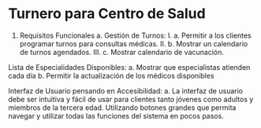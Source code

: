 # Turnero para Centro de Salud
1. Requisitos Funcionales
  a. Gestión de Turnos:
    I. a. Permitir a los clientes programar turnos para consultas médicas.
    II. b. Mostrar un calendario de turnos agendados.
    III. c. Mostrar calendario de vacunación.

  Lista de Especialidades Disponibles:
    a. Mostrar que especialistas atienden cada día
    b. Permitir la actualización de los médicos disponibles
    
  Interfaz de Usuario pensando en Accesibilidad:
    a. La interfaz de usuario debe ser intuitiva y fácil de usar para clientes tanto jóvenes como adultos y miembros de la tercera edad.  Utilizando botones grandes que permita navegar y utilizar todas las funciones del sistema en pocos pasos. 
